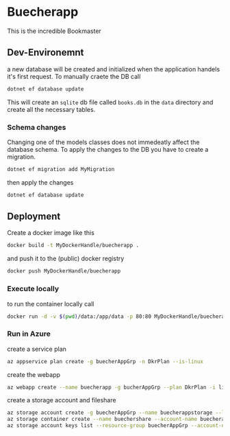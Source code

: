 # Buecherapp
This is the incredible Bookmaster 

## Dev-Environemnt
a new database will be created and initialized when the application handels it's first request. To manually craete the DB call

```bash
dotnet ef database update
```

This will create an `sqlite` db file called `books.db` in the `data` directory and create all the necessary tables.

### Schema changes
Changing one of the models classes does not immedeatly affect the database schema. To apply the changes to the DB you have to create a migration.


```bash
dotnet ef migration add MyMigration
```

then apply the changes 

```bash
dotnet ef database update
```

## Deployment
Create a docker image like this

```bash
docker build -t MyDockerHandle/buecherapp .
```

and push it to the (public) docker registry

```bash
docker push MyDockerHandle/buecherapp
```

### Execute locally

to run the container locally call

```bash
docker run -d -v $(pwd)/data:/app/data -p 80:80 MyDockerHandle/buecherapp
```

### Run in Azure
create a service plan

```bash
az appservice plan create -g buecherAppGrp -n DkrPlan --is-linux
```

create the webapp

```bash
az webapp create --name buecherapp -g bucherAppGrp --plan DkrPlan -i liriel/tempmon
```

create a storage account and fileshare

```bash
az storage account create -g buecherAppGrp --name buecherappstorage --location westeurope --sku Standard_LRS
az storage container create --name buechershare --account-name buecherappstorage
az storage account keys list --resource-group buecherAppGrp --account-name buecherappstorage | jq '.[0] | {key: .value}'
```